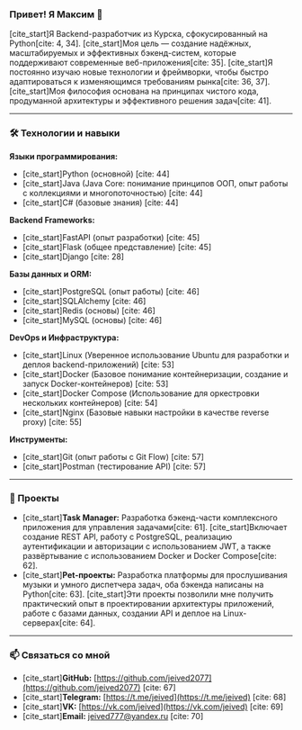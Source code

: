 

### Привет! Я Максим  👋

[cite_start]Я Backend-разработчик из Курска, сфокусированный на Python[cite: 4, 34]. [cite_start]Моя цель — создание надёжных, масштабируемых и эффективных бэкенд-систем, которые поддерживают современные веб-приложения[cite: 35]. [cite_start]Я постоянно изучаю новые технологии и фреймворки, чтобы быстро адаптироваться к изменяющимся требованиям рынка[cite: 36, 37]. [cite_start]Моя философия основана на принципах чистого кода, продуманной архитектуры и эффективного решения задач[cite: 41].

---

### 🛠 Технологии и навыки

**Языки программирования:**
* [cite_start]Python (основной) [cite: 44]
* [cite_start]Java (Java Core: понимание принципов ООП, опыт работы с коллекциями и многопоточностью) [cite: 44]
* [cite_start]C# (базовые знания) [cite: 44]

**Backend Frameworks:**
* [cite_start]FastAPI (опыт разработки) [cite: 45]
* [cite_start]Flask (общее представление) [cite: 45]
* [cite_start]Django [cite: 28]

**Базы данных и ORM:**
* [cite_start]PostgreSQL (опыт работы) [cite: 46]
* [cite_start]SQLAlchemy [cite: 46]
* [cite_start]Redis (основы) [cite: 46]
* [cite_start]MySQL (основы) [cite: 46]

**DevOps и Инфраструктура:**
* [cite_start]Linux (Уверенное использование Ubuntu для разработки и деплоя backend-приложений) [cite: 53]
* [cite_start]Docker (Базовое понимание контейнеризации, создание и запуск Docker-контейнеров) [cite: 53]
* [cite_start]Docker Compose (Использование для оркестровки нескольких контейнеров) [cite: 54]
* [cite_start]Nginx (Базовые навыки настройки в качестве reverse proxy) [cite: 55]

**Инструменты:**
* [cite_start]Git (опыт работы с Git Flow) [cite: 57]
* [cite_start]Postman (тестирование API) [cite: 57]

---

### 📂 Проекты

* [cite_start]**Task Manager:** Разработка бэкенд-части комплексного приложения для управления задачами[cite: 61]. [cite_start]Включает создание REST API, работу с PostgreSQL, реализацию аутентификации и авторизации с использованием JWT, а также развёртывание с использованием Docker и Docker Compose[cite: 62].
* [cite_start]**Pet-проекты:** Разработка платформы для прослушивания музыки и умного диспетчера задач, оба бэкенда написаны на Python[cite: 63]. [cite_start]Эти проекты позволили мне получить практический опыт в проектировании архитектуры приложений, работе с базами данных, создании API и деплое на Linux-серверах[cite: 64].

---

### 📫 Связаться со мной

* [cite_start]**GitHub:** [https://github.com/jeived2077](https://github.com/jeived2077) [cite: 67]
* [cite_start]**Telegram:** [https://t.me/jeived](https://t.me/jeived) [cite: 68]
* [cite_start]**VK:** [https://vk.com/jeived](https://vk.com/jeived) [cite: 69]
* [cite_start]**Email:** [jeived777@yandex.ru](mailto:jeived777@yandex.ru) [cite: 70]
